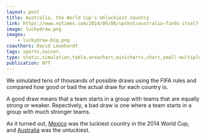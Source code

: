 ```yaml
---
layout: post
title: Australia, the World Cup’s Unluckiest Country
link: https://www.nytimes.com/2014/06/06/upshot/australia-finds-itself-in-bad-spot-in-world-cup.html
image: luckydraw.png
images:
    - luckydraw-big.png
coauthors: David Leonhardt
tags: sports,soccer,
type: static,simulation,table,areachart,minicharts,chart,small-multiple
publication: NYT
---
```


We simulated tens of thousands of possible draws using the FIFA rules and compared how good or bad the actual draw for each country is.

A good draw means that a team starts in a group with teams that are equally strong or weaker. Repectively, a bad draw is one where a team starts in a group with much stronger teams.

As it turned out, [Mexico](https://www.nytimes.com/2014/06/06/upshot/mexicos-run-of-world-cup-luck-has-continued.html) was the luckiest country in the 2014 World Cup, and [Australia](https://www.nytimes.com/2014/06/06/upshot/australia-finds-itself-in-bad-spot-in-world-cup.html) was the unluckiest.
